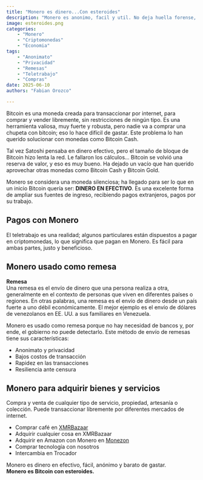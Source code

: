 ```yaml
---
title: "Monero es dinero...Con esteroides"
description: "Monero es anonimo, facil y util. No deja huella forense, especial para proteger su privacidad"
image: esteroides.png
categories: 
    - "Monero"
    - "Criptomonedas"
    - "Economia"
tags:
    - "Anonimato"
    - "Privacidad"
    - "Remesas"
    - "Teletrabajo"
    - "Compras"
date: 2025-06-10
authors: "Fabian Orozco"

---
```

Bitcoin es una moneda creada para transaccionar por internet, para comprar y vender libremente, sin restricciones de ningún tipo. Es una herramienta valiosa, muy fuerte y robusta, pero nadie va a comprar una chupeta con bitcoin; eso lo hace difícil de gastar. Este problema lo han querido solucionar con monedas como Bitcoin Cash.

Tal vez Satoshi pensaba en dinero efectivo, pero el tamaño de bloque de Bitcoin hizo lenta la red. Le fallaron los cálculos… Bitcoin se volvió una reserva de valor, y eso es muy bueno. Ha dejado un vacío que han querido aprovechar otras monedas como Bitcoin Cash y Bitcoin Gold.

Monero se considera una moneda silenciosa; ha llegado para ser lo que en un inicio Bitcoin quería ser: **DINERO EN EFECTIVO**. Es una excelente forma de ampliar sus fuentes de ingreso, recibiendo pagos extranjeros, pagos por su trabajo.

## Pagos con Monero

El teletrabajo es una realidad; algunos particulares están dispuestos a pagar en criptomonedas, lo que significa que pagan en Monero. Es fácil para ambas partes, justo y beneficioso.

## Monero usado como remesa

**Remesa**  
Una remesa es el envío de dinero que una persona realiza a otra, generalmente en el contexto de personas que viven en diferentes países o regiones. En otras palabras, una remesa es el envío de dinero desde un país fuerte a uno débil económicamente. El mejor ejemplo es el envío de dólares de venezolanos en EE. UU. a sus familiares en Venezuela.

Monero es usado como remesa porque no hay necesidad de bancos y, por ende, el gobierno no puede detectarlo. Este método de envío de remesas tiene sus características:

- Anonimato y privacidad  
- Bajos costos de transacción  
- Rapidez en las transacciones  
- Resiliencia ante censura  

## Monero para adquirir bienes y servicios

Compra y venta de cualquier tipo de servicio, propiedad, artesanía o colección. Puede transaccionar libremente por diferentes mercados de internet.

- Comprar café en [XMRBazaar](https://xmrbazaar.com)  
- Adquirir cualquier cosa en XMRBazaar  
- Adquirir en Amazon con Monero en [Monezon](https://monezon.com)  
- Comprar tecnología con nosotros  
- Intercambia en Trocador

Monero es dinero en efectivo, fácil, anónimo y barato de gastar.  
**Monero es Bitcoin con esteroides.**

